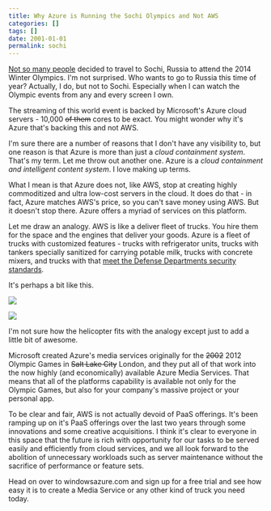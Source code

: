 ```yaml
---
title: Why Azure is Running the Sochi Olympics and Not AWS
categories: []
tags: []
date: 2001-01-01
permalink: sochi
---
```


[Not so many people](http://www.aleteia.org/en/world/article/winter-olympics-set-to-open-in-sochi-even-amid-safety-and-attendence-concerns-5773727555911680) decided to travel to Sochi, Russia to attend the 2014 Winter Olympics. I'm not surprised. Who wants to go to Russia this time of year? Actually, I do, but not to Sochi. Especially when I can watch the Olympic events from any and every screen I own.
<!-- more -->

The streaming of this world event is backed by Microsoft's Azure cloud servers - 10,000 <span style="text-decoration: line-through;">of them</span> cores to be exact. You might wonder why it's Azure that's backing this and not AWS.

I'm sure there are a number of reasons that I don't have any visibility to, but one reason is that Azure is more than just a _cloud containment system_. That's my term. Let me throw out another one. Azure is a _cloud containment and intelligent content system_. I love making up terms.

What I mean is that Azure does not, like AWS, stop at creating highly commoditized and ultra low-cost servers in the cloud. It does do that - in fact, Azure matches AWS's price, so you can't save money using AWS. But it doesn't stop there. Azure offers a myriad of services on this platform.

Let me draw an analogy. AWS is like a deliver fleet of trucks. You hire them for the space and the engines that deliver your goods. Azure is a fleet of trucks with customized features - trucks with refrigerator units, trucks with tankers specially sanitized for carrying potable milk, trucks with concrete mixers, and trucks with that [meet the Defense Departments security standards](http://www.informationweek.com/cloud/microsoft-reveals-azure-cloud-for-government-agencies/d/d-id/1111854).

It's perhaps a bit like this.

![](/files/sochi_01.png)

![](/files/sochi_02.png)

I'm not sure how the helicopter fits with the analogy except just to add a little bit of awesome.

Microsoft created Azure's media services originally for the <span style="text-decoration: line-through;">2002</span> 2012 Olympic Games in <span style="text-decoration: line-through;">Salt Lake City</span> London, and they put all of that work into the now highly (and economically) available Azure Media Services. That means that all of the platforms capability is available not only for the Olympic Games, but also for your company's massive project or your personal app.

To be clear and fair, AWS is not actually devoid of PaaS offerings. It's been ramping up on it's PaaS offerings over the last two years through some innovations and some creative acquisitions. I think it's clear to everyone in this space that the future is rich with opportunity for our tasks to be served easily and efficiently from cloud services, and we all look forward to the abolition of unnecessary workloads such as server maintenance without the sacrifice of performance or feature sets.

Head on over to windowsazure.com and sign up for a free trial and see how easy it is to create a Media Service or any other kind of truck you need today.